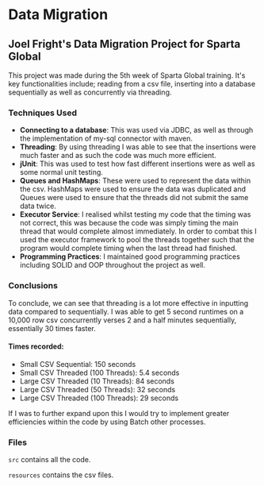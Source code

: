 # Data Migration

## Joel Fright's Data Migration Project for Sparta Global

This project was made during the 5th week of Sparta Global training. It's key functionalities include;
reading from a csv file, inserting into a database sequentially as well as concurrently via threading.

### Techniques Used

- **Connecting to a database**: This was used via JDBC, as well as through the implementation of my-sql connector
with maven.
- **Threading**: By using threading I was able to see that the insertions were much faster and as such the code was
much more efficient.
- **jUnit**: This was used to test how fast different insertions were as well as some normal unit testing.
- **Queues and HashMaps**: These were used to represent the data within the csv. HashMaps were used to
ensure the data was duplicated and Queues were used to ensure that the threads did not submit the same data twice.
- **Executor Service**: I realised whilst testing my code that the timing was not correct, this was because the code 
  was simply timing the main thread that would complete almost immediately. In order to combat this I used the executor
  framework to pool the threads together such that the program would complete timing when the last thread had finished.
- **Programming Practices**: I maintained good programming practices including SOLID and OOP throughout the project
  as well.

### Conclusions

To conclude, we can see that threading is a lot more effective in inputting data compared to sequentially. I was able
to get 5 second runtimes on a 10,000 row csv concurrently verses 2 and a half minutes sequentially, essentially 30 times faster.

#### Times recorded:
- Small CSV Sequential: 150 seconds
- Small CSV Threaded (100 Threads): 5.4 seconds
- Large CSV Threaded (10 Threads): 84 seconds
- Large CSV Threaded (50 Threads): 32 seconds
- Large CSV Threaded (100 Threads): 29 seconds

If I was to further expand upon this I would try to implement greater efficiencies within the code by using Batch 
other processes.

### Files

`src` contains all the code.

`resources` contains the csv files.
